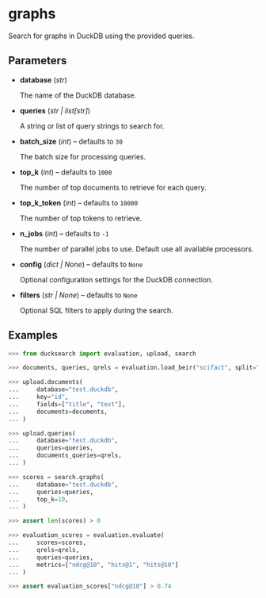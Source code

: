 # graphs

Search for graphs in DuckDB using the provided queries.



## Parameters

- **database** (*str*)

    The name of the DuckDB database.

- **queries** (*str | list[str]*)

    A string or list of query strings to search for.

- **batch_size** (*int*) – defaults to `30`

    The batch size for processing queries.

- **top_k** (*int*) – defaults to `1000`

    The number of top documents to retrieve for each query.

- **top_k_token** (*int*) – defaults to `10000`

    The number of top tokens to retrieve.

- **n_jobs** (*int*) – defaults to `-1`

    The number of parallel jobs to use. Default use all available processors.

- **config** (*dict | None*) – defaults to `None`

    Optional configuration settings for the DuckDB connection.

- **filters** (*str | None*) – defaults to `None`

    Optional SQL filters to apply during the search.



## Examples

```python
>>> from ducksearch import evaluation, upload, search

>>> documents, queries, qrels = evaluation.load_beir("scifact", split="train")

>>> upload.documents(
...     database="test.duckdb",
...     key="id",
...     fields=["title", "text"],
...     documents=documents,
... )

>>> upload.queries(
...     database="test.duckdb",
...     queries=queries,
...     documents_queries=qrels,
... )

>>> scores = search.graphs(
...     database="test.duckdb",
...     queries=queries,
...     top_k=10,
... )

>>> assert len(scores) > 0

>>> evaluation_scores = evaluation.evaluate(
...     scores=scores,
...     qrels=qrels,
...     queries=queries,
...     metrics=["ndcg@10", "hits@1", "hits@10"]
... )

>>> assert evaluation_scores["ndcg@10"] > 0.74
```

